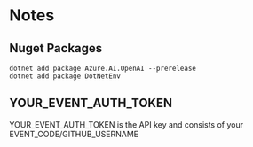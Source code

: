# Notes

## Nuget Packages

```shell
dotnet add package Azure.AI.OpenAI --prerelease
dotnet add package DotNetEnv
```

## YOUR_EVENT_AUTH_TOKEN

YOUR_EVENT_AUTH_TOKEN is the API key and consists of your EVENT_CODE/GITHUB_USERNAME

